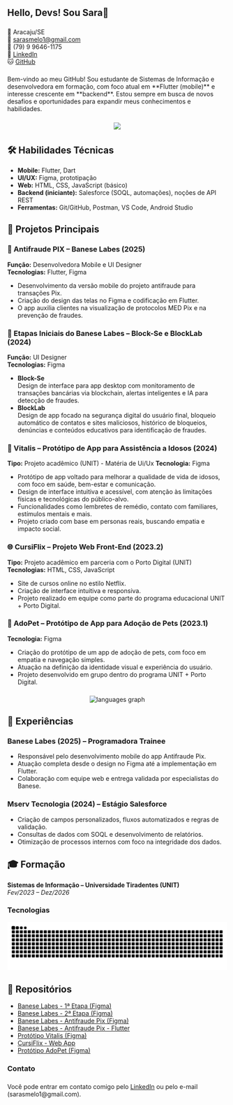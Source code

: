 <h2 align="left">Hello, Devs! Sou Sara👋</h2>

###

📍 Aracaju/SE  
📧 sarasmelo1@gmail.com  
📱 (79) 9 9646-1175  
🔗 [LinkedIn](https://www.linkedin.com/in/smelo0)  
🐱 [GitHub](https://github.com/SaraMelo0)

###

<p align="left">Bem-vindo ao meu GitHub! Sou estudante de Sistemas de Informação e desenvolvedora em formação, com foco atual em **Flutter (mobile)** e interesse crescente em **backend**. Estou sempre em busca de novos desafios e oportunidades para expandir meus conhecimentos e habilidades.</p>

###

<div align="center">
  <img height="206" src="https://i.giphy.com/media/v1.Y2lkPTc5MGI3NjExb2pvdWY3eTJndmk2N2J1Z3A4NmpuNnc2eHdjY2M5eG02dmVyeDNsdSZlcD12MV9pbnRlcm5hbF9naWZfYnlfaWQmY3Q9Zw/eZPDf6AL3RpBa6Lhyq/giphy.gif"  />
</div>

###

## 🛠️ Habilidades Técnicas

- **Mobile:** Flutter, Dart  
- **UI/UX:** Figma, prototipação  
- **Web:** HTML, CSS, JavaScript (básico)  
- **Backend (iniciante):** Salesforce (SOQL, automações), noções de API REST  
- **Ferramentas:** Git/GitHub, Postman, VS Code, Android Studio  

###

## 🚀 Projetos Principais

### 📱 Antifraude PIX – Banese Labes (2025)
**Função:** Desenvolvedora Mobile e UI Designer  
**Tecnologias:** Flutter, Figma 
- Desenvolvimento da versão mobile do projeto antifraude para transações Pix.  
- Criação do design das telas no Figma e codificação em Flutter.  
- O app auxilia clientes na visualização de protocolos MED Pix e na prevenção de fraudes.

### 🧩 Etapas Iniciais do Banese Labes – Block-Se e BlockLab (2024)
**Função:** UI Designer  
**Tecnologias:** Figma  
- **Block-Se**  
 Design de interface para app desktop com monitoramento de transações bancárias via blockchain, alertas inteligentes e IA para detecção de fraudes.  
- **BlockLab**  
Design de app focado na segurança digital do usuário final, bloqueio automático de contatos e sites maliciosos, histórico de bloqueios, denúncias e conteúdos educativos para identificação de fraudes.

### 💚 Vitalis – Protótipo de App para Assistência a Idosos (2024)  
**Tipo:** Projeto acadêmico (UNIT) - Matéria de Ui/Ux 
**Tecnologia:** Figma  
- Protótipo de app voltado para melhorar a qualidade de vida de idosos, com foco em saúde, bem-estar e comunicação.  
- Design de interface intuitiva e acessível, com atenção às limitações físicas e tecnológicas do público-alvo.  
- Funcionalidades como lembretes de remédio, contato com familiares, estímulos mentais e mais.  
- Projeto criado com base em personas reais, buscando empatia e impacto social.

### 🌐 CursiFlix – Projeto Web Front-End (2023.2)
**Tipo:** Projeto acadêmico em parceria com o Porto Digital (UNIT)  
**Tecnologias:** HTML, CSS, JavaScript  
- Site de cursos online no estilo Netflix.  
- Criação de interface intuitiva e responsiva.
- Projeto realizado em equipe como parte do programa educacional UNIT + Porto Digital.

### 🎨 AdoPet – Protótipo de App para Adoção de Pets (2023.1)
**Tecnologia:** Figma  
- Criação do protótipo de um app de adoção de pets, com foco em empatia e navegação simples.  
- Atuação na definição da identidade visual e experiência do usuário.  
- Projeto desenvolvido em grupo dentro do programa UNIT + Porto Digital.
  
###

<div align="center">
  <img src="https://github-readme-stats.vercel.app/api/top-langs?username=SaraMelo0&locale=en&hide_title=false&layout=compact&card_width=320&langs_count=5&theme=dracula&hide_border=false&order=2" height="150" alt="languages graph"  />
</div>

###

## 💼 Experiências

### Banese Labes (2025) – Programadora Trainee  
- Responsável pelo desenvolvimento mobile do app Antifraude Pix.  
- Atuação completa desde o design no Figma até a implementação em Flutter.  
- Colaboração com equipe web e entrega validada por especialistas do Banese.

### Mserv Tecnologia (2024) – Estágio Salesforce  
- Criação de campos personalizados, fluxos automatizados e regras de validação.  
- Consultas de dados com SOQL e desenvolvimento de relatórios.  
- Otimização de processos internos com foco na integridade dos dados.

###

## 🎓 Formação

**Sistemas de Informação – Universidade Tiradentes (UNIT)**  
_Fev/2023 – Dez/2026_

###

<h3 align="left">Tecnologias</h3>

<img src="https://raw.githubusercontent.com/SaraMelo0/SaraMelo0/output/snake.svg" alt="Snake animation" />

###

## 📂 Repositórios

- <a href="https://www.figma.com/design/wqgrpG48ezH8QKPq8RzyS0/Block-Se?node-id=0-1&t=CcGaV896o6UmUvoU-1" target="_blank" rel="noopener noreferrer">Banese Labes - 1ª Etapa (Figma)</a>  
- <a href="https://www.figma.com/design/9xA4yQgNPzuopCI9n6LbHh/BlockLab?node-id=0-1&t=UyFZzg9oYbB1qk1t-1" target="_blank" rel="noopener noreferrer">Banese Labes - 2ª Etapa (Figma)</a>  
- <a href="https://www.figma.com/design/qVdqwUOp0RPizMD5v114hl/Antifraude---PIX?node-id=0-1&t=FvIwQfYL7BSsXUSP-1" target="_blank" rel="noopener noreferrer">Banese Labes - Antifraude Pix (Figma)</a>  
- <a href="https://github.com/SaraMelo0/Antifraude-PIX-app" target="_blank" rel="noopener noreferrer">Banese Labes - Antifraude Pix - Flutter</a>  
- <a href="https://www.figma.com/design/bprSqcjhBXSZsZKpgIexlR/App---Vitalis?node-id=0-1&t=0TXlutrPVGoAXmaO-1" target="_blank" rel="noopener noreferrer">Protótipo Vitalis (Figma)</a>  
- <a href="https://github.com/SaraMelo0/CursiFlix" target="_blank" rel="noopener noreferrer">CursiFlix - Web App</a>  
- <a href="https://www.figma.com/design/4UhxWNHPUrHpjXZ521xMfS/AdoPet?node-id=0-1&t=9ECsm3pK1YZLoEkZ-" target="_blank" rel="noopener noreferrer">Protótipo AdoPet (Figma)</a>

###

<h3 align="left">Contato</h3>

###


<p align="left">Você pode entrar em contato comigo pelo <a href='https://www.linkedin.com/in/smelo0/'>LinkedIn</a> ou pelo e-mail (sarasmelo1@gmail.com).</p>

###
